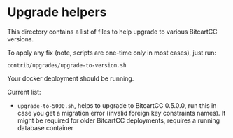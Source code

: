 # Upgrade helpers

This directory contains a list of files to help upgrade to various BitcartCC versions.

To apply any fix (note, scripts are one-time only in most cases), just run:

`contrib/upgrades/upgrade-to-version.sh`

Your docker deployment should be running.

Current list:

- `upgrade-to-5000.sh`, helps to upgrade to BitcartCC 0.5.0.0, run this in case you get a migration error (invalid foreign key constraints names). It might be required for older BitcartCC deployments, requires a running database container
